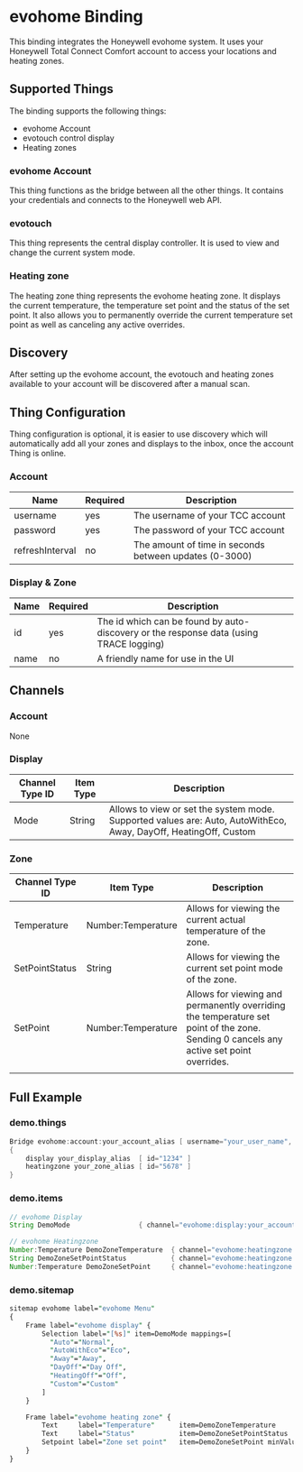 # evohome Binding

This binding integrates the Honeywell evohome system.
It uses your Honeywell Total Connect Comfort account to access your locations and heating zones.

## Supported Things

The binding supports the following things:

- evohome Account
- evotouch control display
- Heating zones

### evohome Account

This thing functions as the bridge between all the other things.
It contains your credentials and connects to the Honeywell web API.

### evotouch

This thing represents the central display controller.
It is used to view and change the current system mode.

### Heating zone

The heating zone thing represents the evohome heating zone.
It displays the current temperature, the temperature set point and the status of the set point.
It also allows you to permanently override the current temperature set point as well as canceling any active overrides.

## Discovery

After setting up the evohome account, the evotouch and heating zones available to your account will be discovered after a manual scan.

## Thing Configuration

Thing configuration is optional, it is easier to use discovery which will automatically add all your zones and displays to the inbox, once the account Thing is online.

### Account

| Name            | Required | Description                                            |
|-----------------|----------|--------------------------------------------------------|
| username        | yes      | The username of your TCC account                       |
| password        | yes      | The password of your TCC account                       |
| refreshInterval | no       | The amount of time in seconds between updates (0-3000) |

### Display &amp; Zone

| Name | Required | Description                                                                            |
|------|----------|----------------------------------------------------------------------------------------|
| id   | yes      | The id which can be found by auto-discovery or the response data (using TRACE logging) |
| name | no       | A friendly name for use in the UI                                                      |

## Channels

### Account

None

### Display

| Channel Type ID | Item Type | Description                                                                                                        |
|-----------------|-----------|--------------------------------------------------------------------------------------------------------------------|
| Mode            | String    | Allows to view or set the system mode. Supported values are: Auto, AutoWithEco, Away, DayOff, HeatingOff, Custom |

### Zone

| Channel Type ID | Item Type          | Description                                                                                                                            |
|-----------------|--------------------|----------------------------------------------------------------------------------------------------------------------------------------|
| Temperature     | Number:Temperature | Allows for viewing the current actual temperature of the zone.                                                                         |
| SetPointStatus  | String             | Allows for viewing the current set point mode of the zone.                                                                             |
| SetPoint        | Number:Temperature | Allows for viewing and permanently overriding the temperature set point of the zone. Sending 0 cancels any active set point overrides. |
                                                                                                                                 |

## Full Example

### demo.things

```java
Bridge evohome:account:your_account_alias [ username="your_user_name", password="your_password" ]
{
    display your_display_alias  [ id="1234" ]
    heatingzone your_zone_alias [ id="5678" ]
}
```

### demo.items  

```java
// evohome Display
String DemoMode                 { channel="evohome:display:your_account_alias:your_display_alias:SystemMode" }

// evohome Heatingzone
Number:Temperature DemoZoneTemperature  { channel="evohome:heatingzone:your_account_alias:your_zone_alias:Temperature" }
String DemoZoneSetPointStatus           { channel="evohome:heatingzone:your_account_alias:your_zone_alias:SetPointStatus" }
Number:Temperature DemoZoneSetPoint     { channel="evohome:heatingzone:your_account_alias:your_zone_alias:SetPoint" }
```

### demo.sitemap

```perl
sitemap evohome label="evohome Menu"
{
    Frame label="evohome display" {
        Selection label="[%s]" item=DemoMode mappings=[
          "Auto"="Normal",
          "AutoWithEco"="Eco",
          "Away"="Away",
          "DayOff"="Day Off",
          "HeatingOff"="Off",
          "Custom"="Custom"
        ]
    }

    Frame label="evohome heating zone" {
        Text     label="Temperature"      item=DemoZoneTemperature      
        Text     label="Status"           item=DemoZoneSetPointStatus   
        Setpoint label="Zone set point"   item=DemoZoneSetPoint minValue=5 maxValue=35 step=0.5
    }
}
```
